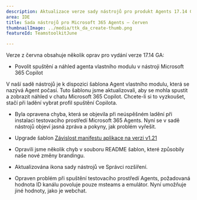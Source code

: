 ```yaml
---
description: Aktualizace verze sady nástrojů pro produkt Agents 17.14 GA z června.
area: IDE
title: Sada nástrojů pro Microsoft 365 Agents – červen
thumbnailImage: ../media/ttk_da_create-thumb.png
featureId: TeamstoolkitJune

---
```



Verze z června obsahuje několik oprav pro vydání verze 17.14 GA:

- Povolit spuštění a náhled agenta vlastního modulu v nástroji Microsoft 365 Copilot

V naší sadě nástrojů je k dispozici šablona Agent vlastního modulu, která se nazývá Agent počasí. Tuto šablonu jsme aktualizovali, aby se mohla spustit a zobrazit náhled v chatu Microsoft 365 Copilot. Chcete-li si to vyzkoušet, stačí při ladění vybrat profil spuštění Copilota. 

- Byla opravena chyba, která se objevila při neúspěšném ladění při instalaci testovacího prostředí Microsoft 365 Agents. Nyní se v sadě nástrojů objeví jasná zpráva a pokyny, jak problém vyřešit.

- Upgrade šablon [Závislost manifestu aplikace na verzi v1.21](https://developer.microsoft.com/json-schemas/teams/v1.22/MicrosoftTeams.schema.json)

- Opravili jsme několik chyb v souboru README šablon, které způsobily naše nové změny brandingu.

- Aktualizována ikona sady nástrojů ve Správci rozšíření.

- Opraven problém při spuštění testovacího prostředí Agents, požadovaná hodnota ID kanálu povoluje pouze msteams a emulátor. Nyní umožňuje jiné hodnoty, jako je webchat.
